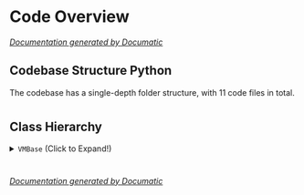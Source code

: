 # Code Overview

[_Documentation generated by Documatic_](https://www.documatic.com)

<!---Documatic-section-Codebase Structure Python-start--->
## Codebase Structure Python

The codebase has a single-depth folder structure,
                with 11 code files in total.

# #
<!---Documatic-section-Codebase Structure Python-end--->

<!---Documatic-section-Class Hierarchy-start--->
## Class Hierarchy

<!---Documatic-block-VMBase-start--->
<details>
	<summary><code>VMBase</code> (Click to Expand!)</summary>

* novmpy.handler.VMAdd
* novmpy.handler.VMCall
* novmpy.handler.VMCrc
* novmpy.handler.VMNand
* novmpy.handler.VMNop
* novmpy.handler.VMNor
* novmpy.handler.VMPopReg
* novmpy.handler.VMPushImm
* novmpy.handler.VMPushReg
* novmpy.handler.VMStr
</details>
<!---Documatic-block-VMBase-end--->

# #
<!---Documatic-section-Class Hierarchy-end--->

[_Documentation generated by Documatic_](https://www.documatic.com)